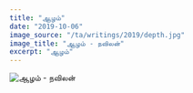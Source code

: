```yaml
---
title: "ஆழம்"
date: "2019-10-06"
image_source: "/ta/writings/2019/depth.jpg"
image_title: "ஆழம் - நவிலன்"
excerpt: "ஆழம்"
---
```


<!--more-->

![ஆழம் - நவிலன்](/ta/writings/2019/depth.jpg)